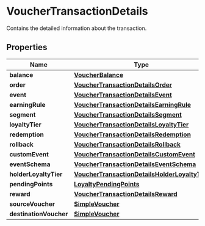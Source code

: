 

# VoucherTransactionDetails

Contains the detailed information about the transaction.

## Properties

| Name | Type | Description |
|------------ | ------------- | ------------- |
|**balance** | [**VoucherBalance**](VoucherBalance.md) |  |
|**order** | [**VoucherTransactionDetailsOrder**](VoucherTransactionDetailsOrder.md) |  |
|**event** | [**VoucherTransactionDetailsEvent**](VoucherTransactionDetailsEvent.md) |  |
|**earningRule** | [**VoucherTransactionDetailsEarningRule**](VoucherTransactionDetailsEarningRule.md) |  |
|**segment** | [**VoucherTransactionDetailsSegment**](VoucherTransactionDetailsSegment.md) |  |
|**loyaltyTier** | [**VoucherTransactionDetailsLoyaltyTier**](VoucherTransactionDetailsLoyaltyTier.md) |  |
|**redemption** | [**VoucherTransactionDetailsRedemption**](VoucherTransactionDetailsRedemption.md) |  |
|**rollback** | [**VoucherTransactionDetailsRollback**](VoucherTransactionDetailsRollback.md) |  |
|**customEvent** | [**VoucherTransactionDetailsCustomEvent**](VoucherTransactionDetailsCustomEvent.md) |  |
|**eventSchema** | [**VoucherTransactionDetailsEventSchema**](VoucherTransactionDetailsEventSchema.md) |  |
|**holderLoyaltyTier** | [**VoucherTransactionDetailsHolderLoyaltyTier**](VoucherTransactionDetailsHolderLoyaltyTier.md) |  |
|**pendingPoints** | [**LoyaltyPendingPoints**](LoyaltyPendingPoints.md) |  |
|**reward** | [**VoucherTransactionDetailsReward**](VoucherTransactionDetailsReward.md) |  |
|**sourceVoucher** | [**SimpleVoucher**](SimpleVoucher.md) |  |
|**destinationVoucher** | [**SimpleVoucher**](SimpleVoucher.md) |  |



